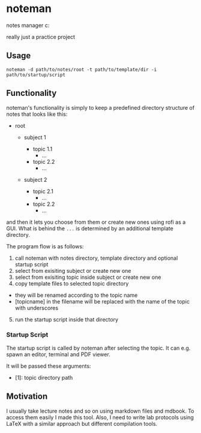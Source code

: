 # noteman
notes manager c:

really just a practice project

## Usage

`noteman -d path/to/notes/root -t path/to/template/dir -i path/to/startup/script`


## Functionality
noteman's functionality is simply to keep a predefined directory structure of notes that looks like this:

- root
  - subject 1
    - topic 1.1
      - ...
    - topic 2.2
      - ...

  - subject 2
    - topic 2.1
      - ...
    - topic 2.2
      - ...
      

and then it lets you choose from them or create new ones using rofi as a GUI.
What is behind the `...` is determined by an additional template directory.

The program flow is as follows:

1. call noteman with notes directory, template directory and optional startup script
2. select from exisiting subject or create new one
3. select from exisiting topic inside subject or create new one
4. copy template files to selected topic directory 
  - they will be renamed according to the topic name
  - [topicname] in the filename will be replaced with the name of the topic with underscores
5. run the startup script inside that directory

### Startup Script
The startup script is called by noteman after selecting the topic. It can e.g. spawn an editor, terminal and PDF viewer.

It will be passed these arguments:

- [1]: topic directory path


## Motivation
I usually take lecture notes and so on using markdown files and mdbook. To access them easily I made this tool.
Also, I need to write lab protocols using LaTeX with a similar approach but different compilation tools.

